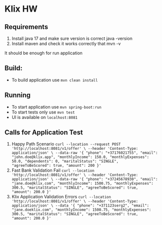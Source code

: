 # Klix HW

## Requirements
1. Install java 17 and make sure version is correct java -version
1. Install maven and check it works correctly that mvn -v

It should be enough for run application

## Build:
- To build application use ```mvn clean install```

## Running
- To start application use ```mvn spring-boot:run```
- To start tests only use ```mvn test```
- UI is available on ```localhost:8081```

## Calls for Application Test
1. Happy Path Scenario ```curl --location --request POST 'http://localhost:8081/v1/offer' \
   --header 'Content-Type: application/json' \
   --data-raw '{
   "phone": "+37176021755",
   "email": "john.doe@klix.app",
   "monthlyIncome": 150.0,
   "monthlyExpenses": 50.0,
   "dependents": 0,
   "maritalStatus": "SINGLE",
   "agreeToBeScored": true,
   "amount": 200
   }'```
2. Fast Bank Validation Fail ```curl --location 'http://localhost:8081/v1/offer' \
   --header 'Content-Type: application/json' \
   --data-raw '{
   "phone": "+37245678930",
   "email": "jane.doe@klix.com",
   "monthlyIncome": 1500.75,
   "monthlyExpenses": 300.5,
   "maritalStatus": "SINGLE",
   "agreeToBeScored": true,
   "amount": 200.0
   }'```
3. Klix Application Validation Errors ```curl --location 'http://localhost:8081/v1/offer' \
   --header 'Content-Type: application/json' \
   --data '{
   "phone": "+371123serg2",
   "email": "jane.doeklix.com",
   "monthlyIncome": 1500.75,
   "monthlyExpenses": 300.5,
   "maritalStatus": "SINGLE",
   "agreeToBeScored": true,
   "amount": 200.0
   }'```
